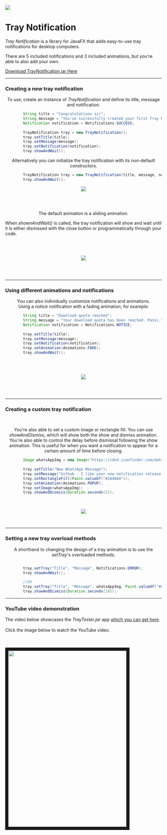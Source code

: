 [![](https://jitpack.io/v/PlusHaze/TrayNotification.svg)](https://jitpack.io/#PlusHaze/TrayNotification)

# Tray Notification

_Tray Notification_ is a library for JavaFX that adds easy-to-use tray notifications for desktop computers.  

There are 5 included notifications and 3 included animations, but you're able to also add your own.

<a href="https://github.com/Iampato/TrayNotification/blob/master/out/TrayNotification.jar">Download TrayNotification.jar Here</a>
___

### Creating a new tray notification

<p align="center">
To use, create an instance of <em>TrayNotification</em> and define its title, message and notification.
<br>
</p>

```java
        String title = "Congratulations sir";
        String message = "You've successfully created your first Tray Notification";
        Notification notification = Notifications.SUCCESS;
        
        TrayNotification tray = new TrayNotification();
        tray.setTitle(title);
        tray.setMessage(message);
        tray.setNotification(notification);
        tray.showAndWait();
```

<p align="center">
Alternatively you can initialize the tray notification with its non-default constructors.
</p>

```java
        TrayNotification tray = new TrayNotification(title, message, notification);
        tray.showAndWait();
```

<p align="center">
<img src = "http://i.imgur.com/IFmooQe.jpg"/>
</p>
<br>
<br>

<p align="center">
The default animation is a sliding animation.

When <em>shownAndWait()</em> is called, the tray notification will show and wait until it is either dismissed
with the close button or programmatically through your code. 
</p>

<br>
<br>
<p align="center">
<img src = "http://i.imgur.com/2xr6k7E.gif"/>
</p>
<br>
<br>

___

### Using different animations and notifications

<p align="center">
You can also individually customize notifications and animations.
<br>
Using a notice notification with a fading animation, for example:
</p>

```java
        String title = "Download quota reached";
        String message = "Your download quota has been reached. Panic.";
        Notification notification = Notifications.NOTICE;
        
        tray.setTitle(title);
        tray.setMessage(message);
        tray.setNotification(notification);
        tray.setAnimation(Animations.FADE);
        tray.showAndWait();
```

<br>
<br>
<p align="center">
<img src = "http://i.imgur.com/sFHp2vJ.gif"/>
</p>
<br>
<br>

___

### Creating a custom tray notification

<br>

<p align="center">
You're also able to set a custom image or rectangle fill. You can use <em>showAndDismiss</em>, which will show both the
show and dismiss animation. You're also able to control the delay before dismissal following the show animation.
This is useful for when you want a notification to appear for a certain amount of time before closing.
</p>

```java
        Image whatsAppImg = new Image("https://cdn4.iconfinder.com/data/icons/iconsimple-logotypes/512/whatsapp-128.png");
        
        tray.setTitle("New WhatsApp Message");
        tray.setMessage("Github - I like your new notification release. Nice one.");
        tray.setRectangleFill(Paint.valueOf("#2A9A84"));
        tray.setAnimation(Animations.POPUP);
        tray.setImage(whatsAppImg);
        tray.showAndDismiss(Duration.seconds(2));
```
<br>
<p align="center">
<img src = "http://i.imgur.com/VjPOzza.gif"/>
</p>
<br>


___

### Setting a new tray overload methods

<p align="center">
A shorthand to changing the design of a tray animation is to use the <em>setTray</em>'s overloaded methods.
</p>

```java

        tray.setTray("Title", "Message", Notifications.ERROR);
        tray.showAndWait();
        
        //OR
        tray.setTray("Title", "Message", whatsAppImg, Paint.valueOf("#2A9A84") , Animations.POPUP);
        tray.showAndDismiss(Duration.seconds(10));

```

___


### YouTube video demonstration

<p align="center">

The video below showcases the <em>TrayTester.jar</em> app 
<a href="TrayTester.jar">which you can get here</a>.
<br>
<br>
Click the image below to watch the YouTube video.

<br>
<br>

<a href="https://www.youtube.com/watch?v=SeaF3lTmbQE" target="_blank">
  <img src="http://i.imgur.com/2k0Sw7F.jpg" width="380" height="566" border="10" />
</a>
</p>
